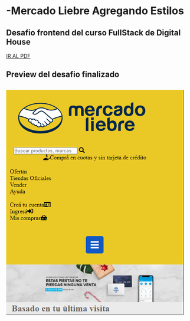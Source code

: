 # -Mercado Liebre Agregando Estilos

## Desafio frontend del curso FullStack de Digital House



<a href="https://github.com/ROBERT-Gimenez/ML_Estilos/blob/master/Objetivo/M04C03%20-%20Ejercitaci%C3%B3n_Mercado_Liebre_2_Estilos%20PAD.pdf">IR AL PDF</a>

<h2>Preview del desafio finalizado<h2>

<img src="https://github.com/ROBERT-Gimenez/Trabajos_Practicos_Formar/blob/master/6-Mercado_Liebre_2_Estilos/public/images/preview.PNG">
